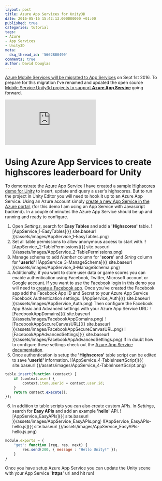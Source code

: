 ```yaml
---
layout: post
title: Azure App Services for Unity3D
date: 2016-05-16 15:42:13.000000000 +01:00
published: true
categories: tutorial
tags:
- Azure
- App Services
- Unity3D
meta:
  dsq_thread_id: '5662800490'
comments: true
author: David Douglas
---
```

[Azure Mobile Services will be migrated to App Services](https://azure.microsoft.com/en-us/blog/transition-of-azure-mobile-services/) on Sept 1st 2016. To prepare for this migration I've renamed and updated the open source [Mobile Service Unity3d projects to support **Azure App Service**](https://github.com/Unity3dAzure/AppServices) going forward.

<div class="video"><iframe src="https://www.youtube.com/embed/R8adpelztJA?ecver=2" frameborder="0" allowfullscreen></iframe></div>

# Using Azure App Services to create highscores leaderboard for Unity

To demonstrate the Azure App Service I have created a sample [Highscores demo for Unity](https://github.com/Unity3dAzure/AppServicesDemo) to insert, update and query a user's highscores. But to run the project in Unity Editor you will need to hook it up to an Azure App Service. Using an Azure account simply [create a new App Service in the Azure portal](https://portal.azure.com/), (for this demo I am using an App Service with Javascript backend). In a couple of minutes the Azure App Service should be up and running and ready to configure.

1. Open _Settings_, search for **Easy Tables** and add a **'Highscores'** table.
 ![AppService_1-EasyTables]({{ site.baseurl }}/assets/images/AppService_1-EasyTables.png)
2. Set all table permissions to allow anonymous access to start with. 
 ![AppService_2-TablePermissions]({{ site.baseurl }}/assets/images/AppService_2-TablePermissions.png)
3. Manage schema to add _Number_ column for **'score'** and _String_ column for **'userId'**
 ![AppService_3-ManageSchema]({{ site.baseurl }}/assets/images/AppService_3-ManageSchema.png)
4. Additionally, if you want to store user data or game scores you can enable authentication using Facebook, Twitter, Microsoft account or Google account. If you want to use the Facebook login in this demo you will need to [create a Facebook app](https://developers.facebook.com/docs/apps/register#create-app). Once you've created the Facebook app add the Facebook App ID and Secret to your Azure App Service Facebook Authentication settings.
 ![AppService_Auth]({{ site.baseurl }}/assets/images/AppService_Auth.png)
  Then configure the Facebook App Basic and Advanced settings with your Azure App Service URL:
 ![FacebookAppDomains]({{ site.baseurl }}/assets/images/FacebookAppDomains.png)
 ![FacebookAppSecureCanvasURL]({{ site.baseurl }}/assets/images/FacebookAppSecureCanvasURL.png)
 ![FacebookAppAdvancedSettings]({{ site.baseurl }}/assets/images/FacebookAppAdvancedSettings.png)
  If in doubt how to configure these settings check out the [Azure App Service documentation](https://azure.microsoft.com/en-gb/documentation/articles/app-service-mobile-how-to-configure-facebook-authentication/).
5. Once authentication is setup the **'Highscores'** table script can be edited to save **'userId'** information.
 ![AppService_4-TableInsertScript]({{ site.baseurl }}/assets/images/AppService_4-TableInsertScript.png)
```js
table.insert(function (context) {
    if (context.user) {
        context.item.userId = context.user.id;
    }
    return context.execute();
});
```
6. In addition to table scripts you can also create custom APIs. In _Settings_, search for **Easy APIs** and add an example **'hello'** API.
 ![AppService_EasyAPIs]({{ site.baseurl }}/assets/images/AppService_EasyAPIs.png)
 ![AppService_EasyAPIs-hello.js]({{ site.baseurl }}/assets/images/AppService_EasyAPIs-hello.js.png)
```js
module.exports = {
    "get": function (req, res, next) {
        res.send(200, { message : "Hello Unity!" });
    }
}
```

Once you have setup Azure App Service you can update the Unity scene with your App Service **'https'** url and hit run!
